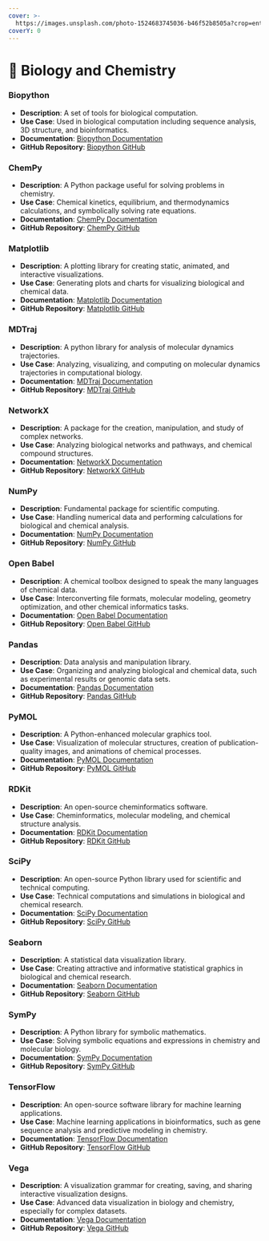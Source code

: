 ```yaml
---
cover: >-
  https://images.unsplash.com/photo-1524683745036-b46f52b8505a?crop=entropy&cs=srgb&fm=jpg&ixid=M3wxOTcwMjR8MHwxfHNlYXJjaHwyfHxCaW9sb2d5JTIwYW5kJTIwQ2hlbWlzdHJ5fGVufDB8fHx8MTcwNjYyODIwMHww&ixlib=rb-4.0.3&q=85
coverY: 0
---
```


# 🔬 Biology and Chemistry

### Biopython

* **Description**: A set of tools for biological computation.
* **Use Case**: Used in biological computation including sequence analysis, 3D structure, and bioinformatics.
* **Documentation**: [Biopython Documentation](https://biopython.org/)
* **GitHub Repository**: [Biopython GitHub](https://github.com/biopython/biopython)

### ChemPy

* **Description**: A Python package useful for solving problems in chemistry.
* **Use Case**: Chemical kinetics, equilibrium, and thermodynamics calculations, and symbolically solving rate equations.
* **Documentation**: [ChemPy Documentation](https://github.com/bjodah/chempy)
* **GitHub Repository**: [ChemPy GitHub](https://github.com/bjodah/chempy)

### Matplotlib

* **Description**: A plotting library for creating static, animated, and interactive visualizations.
* **Use Case**: Generating plots and charts for visualizing biological and chemical data.
* **Documentation**: [Matplotlib Documentation](https://matplotlib.org/)
* **GitHub Repository**: [Matplotlib GitHub](https://github.com/matplotlib/matplotlib)

### MDTraj

* **Description**: A python library for analysis of molecular dynamics trajectories.
* **Use Case**: Analyzing, visualizing, and computing on molecular dynamics trajectories in computational biology.
* **Documentation**: [MDTraj Documentation](http://mdtraj.org/)
* **GitHub Repository**: [MDTraj GitHub](https://github.com/mdtraj/mdtraj)

### NetworkX

* **Description**: A package for the creation, manipulation, and study of complex networks.
* **Use Case**: Analyzing biological networks and pathways, and chemical compound structures.
* **Documentation**: [NetworkX Documentation](https://networkx.org/)
* **GitHub Repository**: [NetworkX GitHub](https://github.com/networkx/networkx)

### NumPy

* **Description**: Fundamental package for scientific computing.
* **Use Case**: Handling numerical data and performing calculations for biological and chemical analysis.
* **Documentation**: [NumPy Documentation](https://numpy.org/doc/)
* **GitHub Repository**: [NumPy GitHub](https://github.com/numpy/numpy)

### Open Babel

* **Description**: A chemical toolbox designed to speak the many languages of chemical data.
* **Use Case**: Interconverting file formats, molecular modeling, geometry optimization, and other chemical informatics tasks.
* **Documentation**: [Open Babel Documentation](http://openbabel.org/docs/current/index.html)
* **GitHub Repository**: [Open Babel GitHub](https://github.com/openbabel/openbabel)

### Pandas

* **Description**: Data analysis and manipulation library.
* **Use Case**: Organizing and analyzing biological and chemical data, such as experimental results or genomic data sets.
* **Documentation**: [Pandas Documentation](https://pandas.pydata.org/)
* **GitHub Repository**: [Pandas GitHub](https://github.com/pandas-dev/pandas)

### PyMOL

* **Description**: A Python-enhanced molecular graphics tool.
* **Use Case**: Visualization of molecular structures, creation of publication-quality images, and animations of chemical processes.
* **Documentation**: [PyMOL Documentation](https://pymol.org/2/)
* **GitHub Repository**: [PyMOL GitHub](https://github.com/schrodinger/pymol-open-source)

### RDKit

* **Description**: An open-source cheminformatics software.
* **Use Case**: Cheminformatics, molecular modeling, and chemical structure analysis.
* **Documentation**: [RDKit Documentation](https://www.rdkit.org/docs/)
* **GitHub Repository**: [RDKit GitHub](https://github.com/rdkit/rdkit)

### SciPy

* **Description**: An open-source Python library used for scientific and technical computing.
* **Use Case**: Technical computations and simulations in biological and chemical research.
* **Documentation**: [SciPy Documentation](https://www.scipy.org/)
* **GitHub Repository**: [SciPy GitHub](https://github.com/scipy/scipy)

### Seaborn

* **Description**: A statistical data visualization library.
* **Use Case**: Creating attractive and informative statistical graphics in biological and chemical research.
* **Documentation**: [Seaborn Documentation](https://seaborn.pydata.org/)
* **GitHub Repository**: [Seaborn GitHub](https://github.com/mwaskom/seaborn)

### SymPy

* **Description**: A Python library for symbolic mathematics.
* **Use Case**: Solving symbolic equations and expressions in chemistry and molecular biology.
* **Documentation**: [SymPy Documentation](https://www.sympy.org/en/index.html)
* **GitHub Repository**: [SymPy GitHub](https://github.com/sympy/sympy)

### TensorFlow

* **Description**: An open-source software library for machine learning applications.
* **Use Case**: Machine learning applications in bioinformatics, such as gene sequence analysis and predictive modeling in chemistry.
* **Documentation**: [TensorFlow Documentation](https://www.tensorflow.org/overview)
* **GitHub Repository**: [TensorFlow GitHub](https://github.com/tensorflow/tensorflow)

### Vega

* **Description**: A visualization grammar for creating, saving, and sharing interactive visualization designs.
* **Use Case**: Advanced data visualization in biology and chemistry, especially for complex datasets.
* **Documentation**: [Vega Documentation](https://vega.github.io/vega/)
* **GitHub Repository**: [Vega GitHub](https://github.com/vega/vega)

